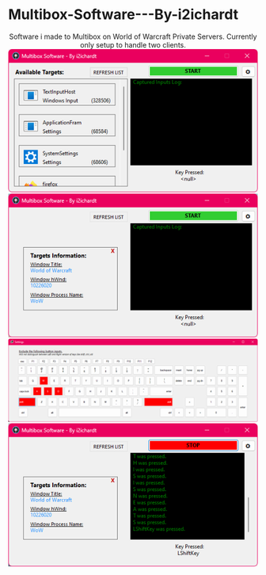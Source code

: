 # Multibox-Software---By-i2ichardt
<p align="center">
  Software i made to Multibox on World of Warcraft Private Servers. Currently only setup to handle two clients.
  <img src="/Image/Image1.png">
  <br>
  <img src="/Image/Image2.png">
  <br>
  <img src="/Image/Image3.png">
  <br>
  <img src="/Image/Image4.png">
</p>
